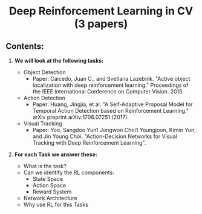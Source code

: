 # <center>Deep Reinforcement Learning in CV (3 papers)</center>

## Contents:

1) **We will look at the following tasks:**
	* Object Detection
		* Paper: Caicedo, Juan C., and Svetlana Lazebnik. "Active object localization with deep reinforcement learning." Proceedings of the IEEE International Conference on Computer Vision. 2015.
	* Action Detection
		* Paper: Huang, Jingjia, et al. "A Self-Adaptive Proposal Model for Temporal Action Detection based on Reinforcement Learning." arXiv preprint arXiv:1706.07251 (2017).
	* Visual Tracking
		* Paper: Yoo, Sangdoo Yun1 Jongwon Choi1 Youngjoon, Kimin Yun, and Jin Young Choi. "Action-Decision Networks for Visual Tracking with Deep Reinforcement Learning".

2) **For each Task we answer these:**
	* What is the task?
	* Can we identify the RL components:
		* State Space
		* Action Space
		* Reward System
	* Network Architecture
	* Why use RL for this Tasks

